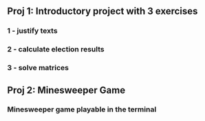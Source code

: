 ## Proj 1: Introductory project with 3 exercises 
### 1 - justify texts
### 2 - calculate election results
### 3 - solve matrices

## Proj 2: Minesweeper Game
### Minesweeper game playable in the terminal
